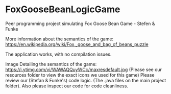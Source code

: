 # FoxGooseBeanLogicGame
Peer programming project simulating Fox Goose Bean Game - Stefen &amp; Funke 

More information about the semantics of the game:
https://en.wikipedia.org/wiki/Fox,_goose_and_bag_of_beans_puzzle

The application works, with no compilation issues. 

Image Detailing the semantics of the game:
https://i.ytimg.com/vi/WAWAQQuyWCc/maxresdefault.jpg
(Please see our resources folder to view the exact icons we used for this game)
Please review our (Stefan & Funke's) code logic. (The .java files on the main project folder). Also please inspect our code for code cleanliness.

